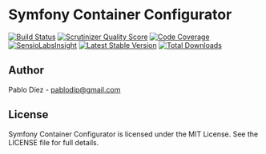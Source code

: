 # Symfony Container Configurator


[![Build Status](https://travis-ci.org/pablodip/symfony-container-configurator.png?branch=master)](https://travis-ci.org/pablodip/symfony-container-configurator) [![Scrutinizer Quality Score](https://scrutinizer-ci.com/g/pablodip/symfony-container-configurator/badges/quality-score.png?s=4eaada076ff6efcb68009cea44bc9c93a8372e71)](https://scrutinizer-ci.com/g/pablodip/symfony-container-configurator/) [![Code Coverage](https://scrutinizer-ci.com/g/pablodip/symfony-container-configurator/badges/coverage.png?s=a8173a6fc45d2d10fe62bc0fd36049634db779a7)](https://scrutinizer-ci.com/g/pablodip/symfony-container-configurator/) [![SensioLabsInsight](https://insight.sensiolabs.com/projects/8cdfdac1-ce71-4c46-b1ad-4c7bed7963a3/mini.png)](https://insight.sensiolabs.com/projects/8cdfdac1-ce71-4c46-b1ad-4c7bed7963a3) [![Latest Stable Version](https://poser.pugx.org/pagerfanta/pagerfanta/v/stable.png)](https://packagist.org/packages/pagerfanta/pagerfanta) [![Total Downloads](https://poser.pugx.org/pagerfanta/pagerfanta/downloads.png)](https://packagist.org/packages/pagerfanta/pagerfanta)


## Author

Pablo Díez - <pablodip@gmail.com>

## License

Symfony Container Configurator is licensed under the MIT License. See the LICENSE file for full details.
